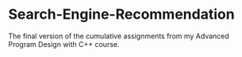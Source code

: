 # Search-Engine-Recommendation
The final version of the cumulative assignments from my Advanced Program Design with C++ course.
